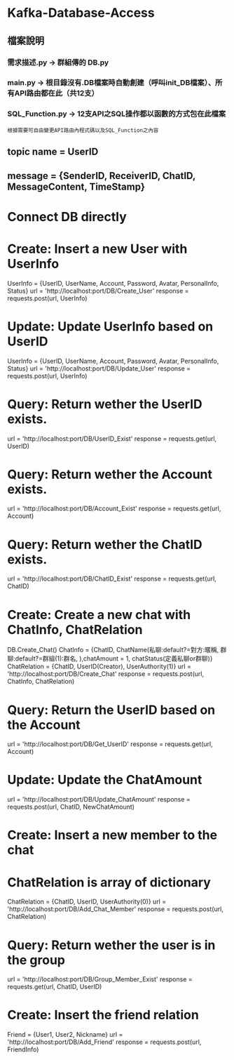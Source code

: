 # Kafka-Database-Access
## 檔案說明
### 需求描述.py -> 群組傳的 DB.py

### main.py -> 根目錄沒有.DB檔案時自動創建（呼叫init_DB檔案）、所有API路由都在此（共12支）

### SQL_Function.py -> 12支API之SQL操作都以函數的方式包在此檔案

```
根據需要可自由變更API路由內程式碼以及SQL_Function之內容
```



## topic name = UserID
## message = {SenderID, ReceiverID, ChatID, MessageContent, TimeStamp}

# Connect DB directly

# Create: Insert a new User with UserInfo
UserInfo = {UserID, UserName, Account, Password, Avatar, PersonalInfo, Status}
url = 'http://localhost:port/DB/Create_User'
response = requests.post(url, UserInfo)

# Update: Update UserInfo based on UserID
UserInfo = {UserID, UserName, Account, Password, Avatar, PersonalInfo, Status}
url = 'http://localhost:port/DB/Update_User'
response = requests.post(url, UserInfo)

# Query: Return wether the UserID exists.
url = 'http://localhost:port/DB/UserID_Exist'
response = requests.get(url, UserID)

# Query: Return wether the Account exists.
url = 'http://localhost:port/DB/Account_Exist'
response = requests.get(url, Account)

# Query: Return wether the ChatID exists.
url = 'http://localhost:port/DB/ChatID_Exist'
response = requests.get(url, ChatID)

# Create: Create a new chat with ChatInfo, ChatRelation
DB.Create_Chat()
ChatInfo = {ChatID, ChatName(私聊:default?=對方:暱稱, 群聊:default?=群組(1):群名, ),chatAmount = 1, chatStatus(定義私聊or群聊)}
ChatRelation = {ChatID, UserID(Creator), UserAuthority(1)}
url = 'http://localhost:port/DB/Create_Chat'
response = requests.post(url, ChatInfo, ChatRelation)

# Query: Return the UserID based on the Account
url = 'http://localhost:port/DB/Get_UserID'
response = requests.get(url, Account)

# Update: Update the ChatAmount
url = 'http://localhost:port/DB/Update_ChatAmount'
response = requests.post(url, ChatID, NewChatAmount)

# Create: Insert a new member to the chat
# ChatRelation is array of dictionary
ChatRelation = {ChatID, UserID, UserAuthority(0)}
url = 'http://localhost:port/DB/Add_Chat_Member'
response = requests.post(url, ChatRelation)

# Query: Return wether the user is in the group
url = 'http://localhost:port/DB/Group_Member_Exist'
response = requests.get(url, ChatID, UserID)

# Create: Insert the friend relation
Friend = {User1, User2, Nickname}
url = 'http://localhost:port/DB/Add_Friend'
response = requests.post(url, FriendInfo)
